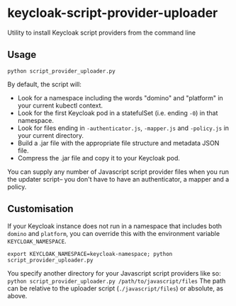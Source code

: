 # keycloak-script-provider-uploader
Utility to install Keycloak script providers from the command line

## Usage
`python script_provider_uploader.py`

By default, the script will:
* Look for a namespace including the words "domino" and "platform" in your current kubectl context.
* Look for the first Keycloak pod in a statefulSet (i.e. ending `-0`) in that namespace.
* Look for files ending in `-authenticator.js`, `-mapper.js` and `-policy.js` in your current directory.
* Build a .jar file with the appropriate file structure and metadata JSON file.
* Compress the .jar file and copy it to your Keycloak pod.

You can supply any number of Javascript script provider files when you run the updater script– you don't have to have an authenticator, a mapper and a policy.

## Customisation
If your Keycloak instance does not run in a namespace that includes both `domino` and `platform`, you can override this with the environment variable `KEYCLOAK_NAMESPACE`.

`export KEYCLOAK_NAMESPACE=keycloak-namespace; python script_provider_uploader.py`

You specify another directory for your Javascript script providers like so:
`python script_provider_uploader.py /path/to/javascript/files`
The path can be relative to the uploader script (`./javascript/files`) or absolute, as above.
